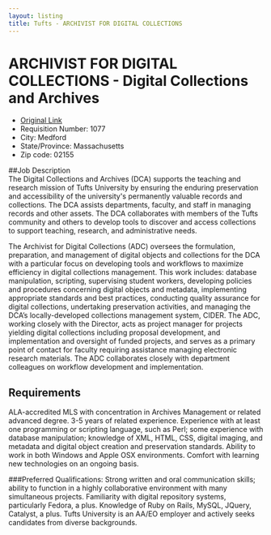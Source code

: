 ```yaml
---
layout: listing
title: Tufts - ARCHIVIST FOR DIGITAL COLLECTIONS
---
```


# ARCHIVIST FOR DIGITAL COLLECTIONS - Digital Collections and Archives

*  [Original Link](https://2xrecruit.kenexa.com/kr/cc/jsp/public/EmailJobDetail.jsf?npi=665B137F6797C0F7213DE82547E92B47&rand=4AED31E7C239D9EFCF6881528FF557BA98DDC497C26E1575969E7A621BEEF933#.T15D40Jru8o.email)
*  Requisition Number:	1077
*  City:	Medford
*  State/Province:	Massachusetts
*  Zip code:	02155

##Job Description	
The Digital Collections and Archives (DCA) supports the teaching and research mission of Tufts University by ensuring the enduring preservation and accessibility of the university's permanently valuable records and collections. The DCA assists departments, faculty, and staff in managing records and other assets. The DCA collaborates with members of the Tufts community and others to develop tools to discover and access collections to support teaching, research, and administrative needs.

The Archivist for Digital Collections (ADC) oversees the formulation, preparation, and management of digital objects and collections for the DCA with a particular focus on developing tools and workflows to maximize efficiency in digital collections management. This work includes: database manipulation, scripting, supervising student workers, developing policies and procedures concerning digital objects and metadata, implementing appropriate standards and best practices, conducting quality assurance for digital collections, undertaking preservation activities, and managing the DCA’s locally-developed collections management system, CIDER. The ADC, working closely with the Director, acts as project manager for projects yielding digital collections including proposal development, and implementation and oversight of funded projects, and serves as a primary point of contact for faculty requiring assistance managing electronic research materials. The ADC collaborates closely with department colleagues on workflow development and implementation.

## Requirements
ALA-accredited MLS with concentration in Archives Management or related advanced degree.
3-5 years of related experience.
Experience with at least one programming or scripting language, such as Perl; some experience with database manipulation; knowledge of XML, HTML, CSS, digital imaging, and metadata and digital object creation and preservation standards. Ability to work in both Windows and Apple OSX environments. Comfort with learning new technologies on an ongoing basis.

###Preferred Qualifications: 
Strong written and oral communication skills; ability to function in a highly collaborative environment with many simultaneous projects. Familiarity with digital repository systems, particularly Fedora, a plus. Knowledge of Ruby on Rails, MySQL, JQuery, Catalyst, a plus.
Tufts University is an AA/EO employer and actively seeks candidates from diverse backgrounds.